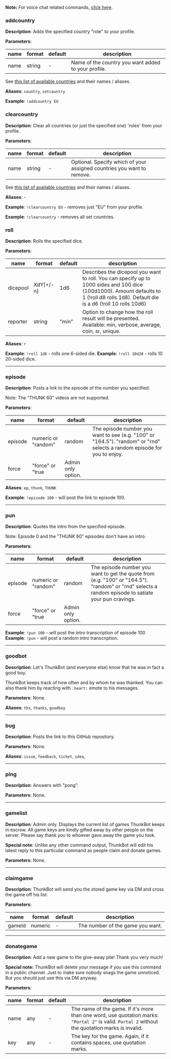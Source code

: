 **Note:** For voice chat related commands, [click here](./Vox_Commands.md).

### addcountry

**Description**: Adds the specified country "role" to your profile.

**Parameters**:

| name | format | default | description |
|---|---|---|---|
| name | string | - | Name of the country you want added to your profile.

See [this list of available countries](./CountryHelp.md) and their names / aliases.

**Aliases**: `country`, `setcountry`

**Example**: `!addcountry EU`

### clearcountry

**Description**: Clear all countries (or just the specified one) 'roles' from your profile.

**Parameters**:

| name | format | default | description |
|---|---|---|---|
| name | string | - | Optional. Specify which of your assigned countries you want to remove.

See [this list of available countries](./CountryHelp.md) and their names / aliases.

**Aliases**: -


**Example**: `!clearcountry EU` - removes just "EU" from your profile.

**Example**: `!clearcountry` - removes all set countries.

### roll

**Description**: Rolls the specified dice.

**Parameters**:

| name | format | default | description |
|---|---|---|---|
| dicepool | XdY\[+/-n\] | 1d6 | Describes the dicepool you want to roll. You can specify up to 1000 sides and 100 dice (100d1000). Amount defaults to 1 (!roll d8 rolls 1d8). Default die is a d6 (!roll 10 rolls 10d6)
| reporter | string | "min" | Option to change how the roll result will be presented. Available: min, verbose, average, coin, sr, unique.

**Aliases**: `r`

**Example**: `!roll 1d6` - rolls one 6-sided die.
**Example**: `!roll 10d20` - rolls 10 20-sided dice.

---
### episode

**Description**: Posts a link to the episode of the number you specified.

Note: The "THUNK 60" videos are not supported.

**Parameters**:

| name | format | default | description |
|---|---|---|---|
| episode | numeric or "random" | random | The episode number you want to see (e.g. "100" or "164.5"). "random" or "rnd" selects a random episode for you to enjoy.
| force | "force" or "true | Admin only option. | 

**Aliases**: `ep`, `thunk`, `THUNK`

**Example**: `!episode 100` - will post the link to episode 100.

---
### pun

**Description**: Quotes the intro from the specified episode.

Note: Episode 0 and the "THUNK 60" episodes don't have an intro. 

**Parameters**:

| name | format | default | description |
|---|---|---|---|
| episode | numeric or "random" | random | The episode number you want to get the quote from (e.g. "100" or "164.5"). "random" or "rnd" selects a random episode to satiate your pun cravings.
| force | "force" or "true | Admin only option. | 

**Example**: `!pun 100` - will post the intro transcription of episode 100
**Example**: `!pun` - will post a random intro transcription.

---
### goodbot

**Description**: Let's ThunkBot (and everyone else) know that he was in fact a good boy.  

ThunkBot keeps track of how often and by whom he was thanked. You can also thank him by reacting with `:heart:` emote to his messages.

**Parameters**: None.

**Aliases**: `thx`, `thanks`, `goodboy`

---
### bug

**Description**: Posts the link to this GitHub repository.

**Parameters**: None.

**Aliases**: `issue`, `feedback`, `ticket`, `idea`,

---
### ping

**Description**: Answers with "pong".

**Parameters**: None.

---

### gamelist

**Description**: Admin only. Displays the current list of games ThunkBot keeps in escrow. All game keys are kindly gifted away by other people on the server. Please say thank you to whoever gave away the game you took.

**Special note**: Unlike any other command output, ThunkBot will edit his latest reply to this particular command as people claim and donate games.

**Parameters**: None.

---

### claimgame

**Description**: ThunkBot will send you the stored game key via DM and cross the game off his list. 

**Parameters**:

| name | format | default | description |
|---|---|---|---|
| gameId | numeric | - | The number of the game you want.

---

### donategame

**Description**: Add a new game to the give-away pile! Thank you very much!

**Special note:** ThunkBot will delete your message if you use this command in a public channel. Just to make sure nobody snags the game unnoticed. But you should just use this via DM anyway.

**Parameters**:

| name | format | default | description |
|---|---|---|---|
| name | any | - | The name of the game. If it's more than one word, use quotation marks: `"Portal 2"` is valid. `Portal 2` without the quotation marks is invalid. 
| key | any | - | The key for the game. Again, if it contains spaces, use quotation marks.
